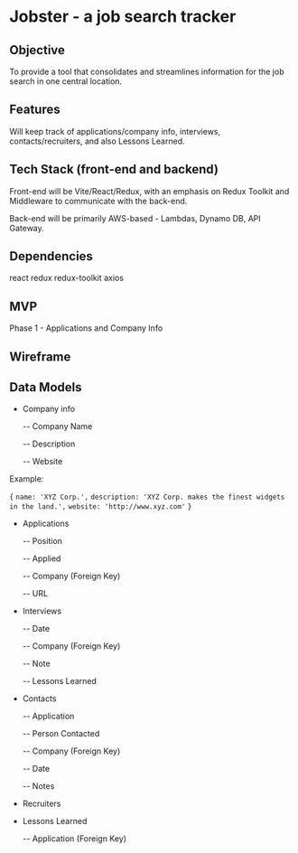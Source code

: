 # Jobster - a job search tracker

## Objective

To provide a tool that consolidates and streamlines information for the job search in one central location.

## Features

Will keep track of applications/company info, interviews, contacts/recruiters, and also Lessons Learned.

## Tech Stack (front-end and backend)

Front-end will be Vite/React/Redux, with an emphasis on Redux Toolkit and Middleware to communicate with the back-end.

Back-end will be primarily AWS-based - Lambdas, Dynamo DB, API Gateway.

## Dependencies

react redux redux-toolkit axios

## MVP
Phase 1 - Applications and Company Info

## Wireframe

## Data Models
- Company info
  
  -- Company Name
  
  -- Description
  
  -- Website

Example:

`{`
    `name: 'XYZ Corp.',`
    `description: 'XYZ Corp. makes the finest widgets in the land.',`
    `website: 'http://www.xyz.com'`
`}`
  
- Applications
  
  -- Position
  
  -- Applied
  
  -- Company (Foreign Key)
  
  -- URL
  
- Interviews
  
  -- Date
  
  -- Company (Foreign Key)
  
  -- Note
  
  -- Lessons Learned
  
- Contacts
  
  -- Application
  
  -- Person Contacted
  
  -- Company (Foreign Key)
  
  -- Date
  
  -- Notes
  
- Recruiters
- Lessons Learned
  
  -- Application (Foreign Key)
